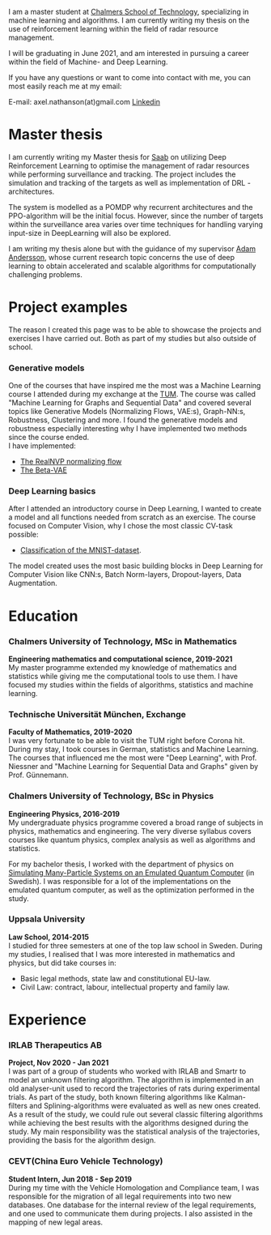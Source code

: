 I am a master student at [Chalmers School of Technology](https://www.chalmers.se/sv/Sidor/default.aspx), specializing in machine learning and algorithms. I am currently writing my thesis on the use of reinforcement learning within the field of radar resource management.

I will be graduating in June 2021, and am interested in pursuing a career within the field of Machine- and Deep Learning. 

If you have any questions or want to come into contact with me, you can most easily reach me at my email:

E-mail: axel.nathanson(at)gmail.com
[Linkedin](https://www.linkedin.com/in/axel-nathanson/)

# Master thesis
I am currently writing my Master thesis for [Saab](https://www.saab.com/) on utilizing Deep Reinforcement Learning to optimise the management of radar resources while performing surveillance and tracking. The project includes the simulation and tracking of the targets as well as implementation of DRL - architectures. 

The system is modelled as a POMDP why recurrent architectures and the PPO-algorithm will be the initial focus. However, since the number of targets within the surveillance area varies over time techniques for handling varying input-size in DeepLearning will also be explored.

I am writing my thesis alone but with the guidance of my supervisor [Adam Andersson](https://www.chalmers.se/sv/personal/Sidor/adam-andersson.aspx), whose current research topic concerns the use of deep learning to obtain accelerated and scalable algorithms for computationally challenging problems. 

# Project examples
The reason I created this page was to be able to showcase the projects and exercises I have carried out. Both as part of my studies but also outside of school.

### Generative models
One of the courses that have inspired me the most was a Machine Learning course I attended during my exchange at the [TUM](https://www.tum.de/en/). The course was called "Machine Learning for Graphs and Sequential Data" and covered several topics like Generative Models (Normalizing Flows,  VAE:s), Graph-NN:s, Robustness, Clustering and more. I found the generative models and robustness especially interesting why I have implemented two methods since the course ended.  
I have implemented:
* [The RealNVP normalizing flow](https://github.com/AxelNathanson/pytorch-normalizing-flows)
* [The Beta-VAE](https://github.com/AxelNathanson/pytorch-Variational-Autoencoder)

### Deep Learning basics
After I attended an introductory course in Deep Learning, I wanted to create a model and all functions needed from scratch as an exercise. The course focused on Computer Vision, why I chose the most classic CV-task possible:
* [Classification of the MNIST-dataset](https://github.com/AxelNathanson/pytorch-Kaggle-MNIST-Submission).

The model created uses the most basic building blocks in Deep Learning for Computer Vision like CNN:s, Batch Norm-layers, Dropout-layers, Data Augmentation.


# Education

### Chalmers University of Technology, MSc in Mathematics
**Engineering mathematics and computational science, 2019-2021**  
My master programme extended my knowledge of mathematics and statistics while giving me the computational tools to use them. I have focused my studies within the fields of algorithms, statistics and machine learning. 

### Technische Universität München, Exchange
**Faculty of Mathematics, 2019-2020**  
I was very fortunate to be able to visit the TUM right before Corona hit. During my stay, I took courses in German, statistics and Machine Learning. The courses that influenced me the most were "Deep Learning", with Prof. Niessner and "Machine Learning for Sequential Data and Graphs" given by Prof. Günnemann.

### Chalmers University of Technology, BSc in Physics
**Engineering Physics, 2016-2019**  
My undergraduate physics programme covered a broad range of subjects in physics, mathematics and engineering. The very diverse syllabus covers courses like quantum physics, complex analysis as well as algorithms and statistics.  

For my bachelor thesis, I worked with the department of physics on [Simulating Many-Particle Systems on an Emulated Quantum Computer](https://odr.chalmers.se/handle/20.500.12380/300640) (in Swedish). I was responsible for a lot of the implementations on the emulated quantum computer, as well as the optimization performed in the study.

### Uppsala University
**Law School, 2014-2015**  
I studied for three semesters at one of the top law school in Sweden. During my studies, I realised that I was more interested in mathematics and physics, but did take courses in:
* Basic legal methods, state law and constitutional EU-law.
* Civil Law: contract, labour, intellectual property and family law.


# Experience

### IRLAB Therapeutics AB
**Project, Nov 2020 - Jan 2021**  
I was part of a group of students who worked with IRLAB and Smartr to model an unknown filtering algorithm. The algorithm is implemented in an old analyser-unit used to record the trajectories of rats during experimental trials. As part of the study, both known filtering algorithms like Kalman-filters and Splining-algorithms were evaluated as well as new ones created. As a result of the study, we could rule out several classic filtering algorithms while achieving the best results with the algorithms designed during the study. My main responsibility was the statistical analysis of the trajectories, providing the basis for the algorithm design.

### CEVT(China Euro Vehicle Technology)
**Student Intern, Jun 2018 - Sep 2019**  
During my time with the Vehicle Homologation and Compliance team, I was responsible for the migration of all legal requirements into two new databases. One database for the internal review of the legal requirements, and one used to communicate them during projects. I also assisted in the mapping of new legal areas.



<!---
## Welcome to GitHub Pages

You can use the [editor on GitHub](https://github.com/AxelNathanson/axelnathanson.github.io/edit/main/README.md) to maintain and preview the content for your website in Markdown files.

Whenever you commit to this repository, GitHub Pages will run [Jekyll](https://jekyllrb.com/) to rebuild the pages in your site, from the content in your Markdown files.

### Markdown

Markdown is a lightweight and easy-to-use syntax for styling your writing. It includes conventions for

```markdown
Syntax highlighted code block

# Header 1
## Header 2
### Header 3

- Bulleted
- List

1. Numbered
2. List

**Bold** and _Italic_ and `Code` text

[Link](url) and ![Image](src)
```

For more details see [GitHub Flavored Markdown](https://guides.github.com/features/mastering-markdown/).

### Jekyll Themes

Your Pages site will use the layout and styles from the Jekyll theme you have selected in your [repository settings](https://github.com/AxelNathanson/axelnathanson.github.io/settings). The name of this theme is saved in the Jekyll `_config.yml` configuration file.

### Support or Contact

Having trouble with Pages? Check out our [documentation](https://docs.github.com/categories/github-pages-basics/) or [contact support](https://support.github.com/contact) and we’ll help you sort it out.
-->

